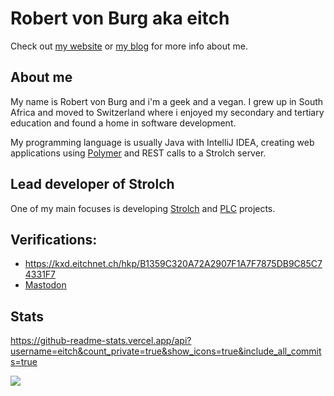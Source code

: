 # Robert von Burg aka eitch

Check out [my website](https://www.eitchnet.ch/#/about) or [my blog](https://blog.eitchnet.ch) for more info about me.

## About me

My name is Robert von Burg and i'm a geek and a vegan. I grew up in South Africa and moved to Switzerland where i enjoyed my secondary and tertiary education and found a home in software development.

My programming language is usually Java with IntelliJ IDEA, creating web applications using [Polymer](https://www.polymer-project.org/) and REST calls to a Strolch server.

## Lead developer of Strolch
One of my main focuses is developing [Strolch](https://strolch.li/) and [PLC](https://strolch.li/plc.html) projects.

## Verifications:
* https://kxd.eitchnet.ch/hkp/B1359C320A72A2907F1A7F7875DB9C85C74331F7
* <a rel="me" href="https://mstdn.gsi.li/@eitch">Mastodon</a>

## Stats

https://github-readme-stats.vercel.app/api?username=eitch&count_private=true&show_icons=true&include_all_commits=true

![](https://steam-stat.vercel.app/api?profileName=eitch)
